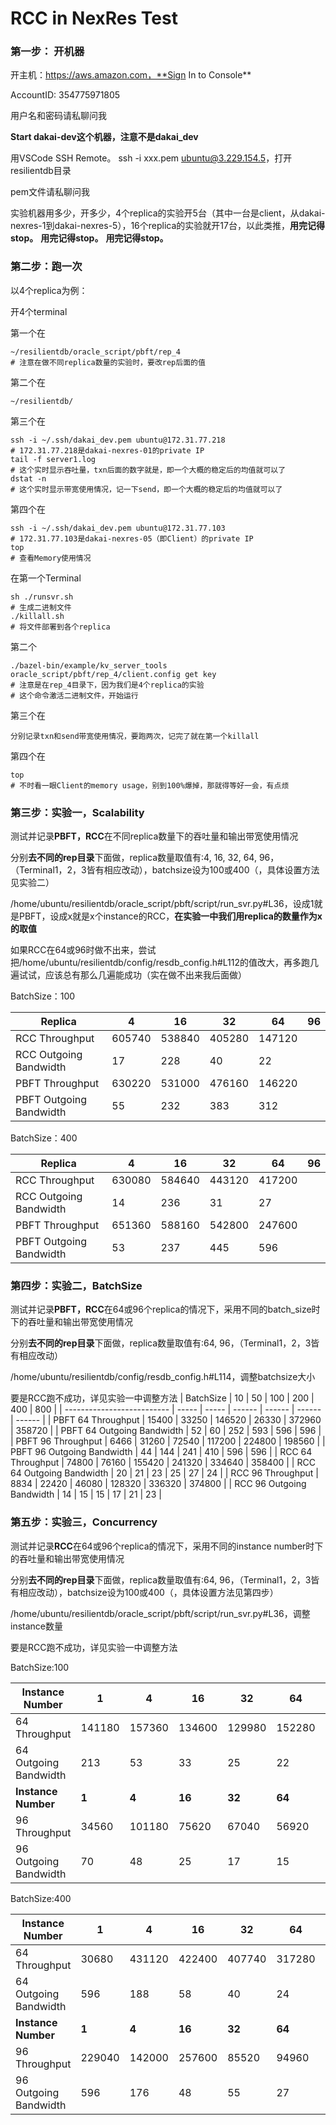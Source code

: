# RCC in NexRes Test

### 第一步： 开机器

开主机：https://aws.amazon.com，**Sign In to Console**

AccountID: 354775971805

用户名和密码请私聊问我

**Start dakai-dev这个机器，注意不是dakai_dev**

用VSCode SSH Remote。 ssh -i xxx.pem ubuntu@3.229.154.5，打开resilientdb目录

pem文件请私聊问我



实验机器用多少，开多少，4个replica的实验开5台（其中一台是client，从dakai-nexres-1到dakai-nexres-5），16个replica的实验就开17台，以此类推，**用完记得stop。** **用完记得stop。** **用完记得stop。**



### 第二步：跑一次

以4个replica为例：

开4个terminal

第一个在

```
~/resilientdb/oracle_script/pbft/rep_4
# 注意在做不同replica数量的实验时，要改rep后面的值
```

第二个在

```
~/resilientdb/
```

第三个在

```
ssh -i ~/.ssh/dakai_dev.pem ubuntu@172.31.77.218
# 172.31.77.218是dakai-nexres-01的private IP
tail -f server1.log
# 这个实时显示吞吐量，txn后面的数字就是，即一个大概的稳定后的均值就可以了
dstat -n
# 这个实时显示带宽使用情况，记一下send，即一个大概的稳定后的均值就可以了
```

第四个在

```
ssh -i ~/.ssh/dakai_dev.pem ubuntu@172.31.77.103
# 172.31.77.103是dakai-nexres-05（即Client）的private IP
top
# 查看Memory使用情况
```



在第一个Terminal

```
sh ./runsvr.sh
# 生成二进制文件
./killall.sh
# 将文件部署到各个replica
```

第二个

```
./bazel-bin/example/kv_server_tools oracle_script/pbft/rep_4/client.config get key
# 注意是在rep_4目录下，因为我们是4个replica的实验
# 这个命令激活二进制文件，开始运行
```

第三个在

```
分别记录txn和send带宽使用情况，要跑两次，记完了就在第一个killall
```

第四个在

```
top
# 不时看一眼Client的memory usage，别到100%爆掉，那就得等好一会，有点烦
```



### 第三步：实验一，Scalability

测试并记录**PBFT，RCC**在不同replica数量下的吞吐量和输出带宽使用情况

分别**去不同的rep目录**下面做，replica数量取值有:4, 16, 32, 64, 96，（Terminal1，2，3皆有相应改动），batchsize设为100或400（，具体设置方法见实验二）

/home/ubuntu/resilientdb/oracle_script/pbft/script/run_svr.py#L36，设成1就是PBFT，设成x就是x个instance的RCC，**在实验一中我们用replica的数量作为x的取值**

如果RCC在64或96时做不出来，尝试把/home/ubuntu/resilientdb/config/resdb_config.h#L112的值改大，再多跑几遍试试，应该总有那么几遍能成功（实在做不出来我后面做）

BatchSize：100

| Replica                 | 4    | 16   | 32   | 64   | 96   |
| ----------------------- | ---- | ---- | ---- | ---- | ---- |
| RCC Throughput          |605740|538840|405280|147120|      |
| RCC Outgoing Bandwidth  |  17  |228   |  40  |  22  |      |
| PBFT Throughput         |630220|531000|476160|146220|      |
| PBFT Outgoing Bandwidth | 55   |232   |  383 |  312 |      |

BatchSize：400

| Replica                 | 4    | 16   | 32   | 64   | 96   |
| ----------------------- | ---- | ---- | ---- | ---- | ---- |
| RCC Throughput          |630080|584640|443120|417200|      |
| RCC Outgoing Bandwidth  |  14  |236   |  31  |  27  |      |
| PBFT Throughput         |651360|588160|542800|247600|      |
| PBFT Outgoing Bandwidth | 53   |237   |  445 | 596  |      |

### 第四步：实验二，BatchSize

测试并记录**PBFT，RCC**在64或96个replica的情况下，采用不同的batch_size时下的吞吐量和输出带宽使用情况

分别**去不同的rep目录**下面做，replica数量取值有:64, 96，（Terminal1，2，3皆有相应改动）

/home/ubuntu/resilientdb/config/resdb_config.h#L114，调整batchsize大小

要是RCC跑不成功，详见实验一中调整方法
| BatchSize                  | 10    | 50    | 100    | 200    | 400    | 800    |
| -------------------------- | ----- | ----- | ------ | ------ | ------ | ------ |
| PBFT 64 Throughput         | 15400 | 33250 | 146520 | 26330  | 372960 | 358720 |
| PBFT 64 Outgoing Bandwidth | 52    | 60    | 252    | 593    | 596    | 596    |
| PBFT 96 Throughput         | 6466  | 31260 | 72540  | 117200 | 224800 | 198560 |
| PBFT 96 Outgoing Bandwidth | 44    | 144   | 241    | 410    | 596    | 596    |
| RCC 64 Throughput          | 74800 | 76160 | 155420 | 241320 | 334640 | 358400 |
| RCC 64 Outgoing Bandwidth  | 20    | 21    | 23     | 25     | 27     | 24     |
| RCC 96 Throughput          | 8834  | 22420 | 46080  | 128320 | 336320 | 374800 |
| RCC 96 Outgoing Bandwidth  | 14    | 15    | 15     | 17     | 21     | 23     |

### 第五步：实验三，Concurrency

测试并记录**RCC**在64或96个replica的情况下，采用不同的instance number时下的吞吐量和输出带宽使用情况

分别**去不同的rep目录**下面做，replica数量取值有:64, 96，（Terminal1，2，3皆有相应改动），batchsize设为100或400（，具体设置方法见第四步）

/home/ubuntu/resilientdb/oracle_script/pbft/script/run_svr.py#L36，调整instance数量

要是RCC跑不成功，详见实验一中调整方法

BatchSize:100

| Instance Number       | 1      | 4      | 16     | 32     | 64     |        |
| --------------------- | ------ | ------ | ------ | ------ | ------ | ------ |
| 64 Throughput         | 141180 | 157360 | 134600 | 129980 | 152280 |        |
| 64 Outgoing Bandwidth | 213    | 53     | 33     | 25     | 22     |        |
| **Instance Number**   | **1**  | **4**  | **16** | **32** | **64** | **96** |
| 96 Throughput         | 34560  | 101180 | 75620  | 67040  | 56920  | 48820  |
| 96 Outgoing Bandwidth | 70     | 48     | 25     | 17     | 15     | 20     |

BatchSize:400

| Instance Number       | 1      | 4      | 16     | 32     | 64     |        |
| --------------------- | ------ | ------ | ------ | ------ | ------ | ------ |
| 64 Throughput         | 30680  | 431120 | 422400 | 407740 | 317280 |        |
| 64 Outgoing Bandwidth | 596    | 188    | 58     | 40     | 24     |        |
| **Instance Number**   | **1**  | **4**  | **16** | **32** | **64** | **96** |
| 96 Throughput         | 229040 | 142000 | 257600 | 85520  | 94960  | 91280  |
| 96 Outgoing Bandwidth | 596    | 176    | 48     | 55     | 27     | 23     |


